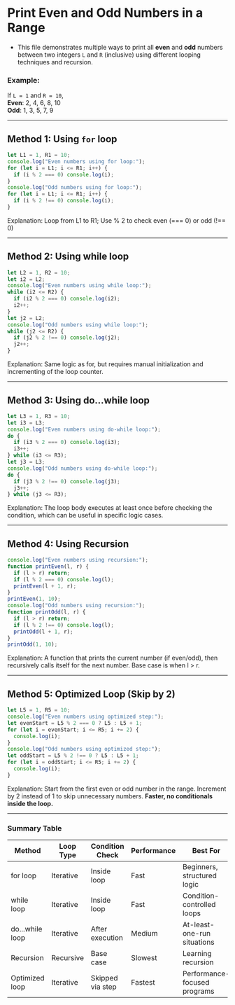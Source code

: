 #  Print Even and Odd Numbers in a Range 

- This file demonstrates multiple ways to print all **even** and **odd** numbers between two integers `L` and `R` (inclusive) using different looping techniques and recursion.

###  Example:
If `L = 1` and `R = 10`,  
 **Even**: 2, 4, 6, 8, 10  
 **Odd**: 1, 3, 5, 7, 9

---

##  Method 1: Using `for` loop

```js
let L1 = 1, R1 = 10;
console.log("Even numbers using for loop:");
for (let i = L1; i <= R1; i++) {
  if (i % 2 === 0) console.log(i);
}
console.log("Odd numbers using for loop:");
for (let i = L1; i <= R1; i++) {
  if (i % 2 !== 0) console.log(i);
}
```

 Explanation: Loop from L1 to R1; Use % 2 to check even (=== 0) or odd (!== 0)

---

## Method 2: Using while loop

```js
let L2 = 1, R2 = 10;
let i2 = L2;
console.log("Even numbers using while loop:");
while (i2 <= R2) {
  if (i2 % 2 === 0) console.log(i2);
  i2++;
}
let j2 = L2;
console.log("Odd numbers using while loop:");
while (j2 <= R2) {
  if (j2 % 2 !== 0) console.log(j2);
  j2++;
}
```

 Explanation: Same logic as for, but requires manual initialization and incrementing of the loop counter.

---

## Method 3: Using do...while loop

```js
let L3 = 1, R3 = 10;
let i3 = L3;
console.log("Even numbers using do-while loop:");
do {
  if (i3 % 2 === 0) console.log(i3);
  i3++;
} while (i3 <= R3);
let j3 = L3;
console.log("Odd numbers using do-while loop:");
do {
  if (j3 % 2 !== 0) console.log(j3);
  j3++;
} while (j3 <= R3);
```

 Explanation: The loop body executes at least once before checking the condition, which can be useful in specific logic cases.

---

## Method 4: Using Recursion

```js
console.log("Even numbers using recursion:");
function printEven(l, r) {
  if (l > r) return;
  if (l % 2 === 0) console.log(l);
  printEven(l + 1, r);
}
printEven(1, 10);
console.log("Odd numbers using recursion:");
function printOdd(l, r) {
  if (l > r) return;
  if (l % 2 !== 0) console.log(l);
  printOdd(l + 1, r);
}
printOdd(1, 10);
```

 Explanation: A function that prints the current number (if even/odd), then recursively calls itself for the next number. Base case is when l > r.

---

## Method 5: Optimized Loop (Skip by 2)

```js
let L5 = 1, R5 = 10;
console.log("Even numbers using optimized step:");
let evenStart = L5 % 2 === 0 ? L5 : L5 + 1;
for (let i = evenStart; i <= R5; i += 2) {
  console.log(i);
}
console.log("Odd numbers using optimized step:");
let oddStart = L5 % 2 !== 0 ? L5 : L5 + 1;
for (let i = oddStart; i <= R5; i += 2) {
  console.log(i);
}
```

 Explanation: Start from the first even or odd number in the range. Increment by 2 instead of 1 to skip unnecessary numbers. **Faster, no conditionals inside the loop.**

---

###  Summary Table

| Method          | Loop Type   | Condition Check   | Performance | Best For                        |
|------------------|-------------|--------------------|-------------|----------------------------------|
| for loop         | Iterative   | Inside loop        | Fast        | Beginners, structured logic      |
| while loop       | Iterative   | Inside loop        | Fast        | Condition-controlled loops       |
| do...while loop  | Iterative   | After execution    | Medium      | At-least-one-run situations      |
| Recursion        | Recursive   | Base case          | Slowest     | Learning recursion               |
| Optimized loop   | Iterative   | Skipped via step   |  Fastest  | Performance-focused programs     |
